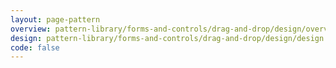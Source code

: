 ```yaml
---
layout: page-pattern
overview: pattern-library/forms-and-controls/drag-and-drop/design/overview.md
design: pattern-library/forms-and-controls/drag-and-drop/design/design.md
code: false
---
```

